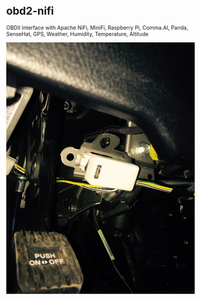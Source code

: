 # obd2-nifi
OBDII Interface with Apache NiFi, MiniFi, Raspberry Pi, Comma.AI, Panda, SenseHat, GPS, Weather, Humidity, Temperature, Altitude

![Comma.ai Panda Interface](obdi2.jpg)
